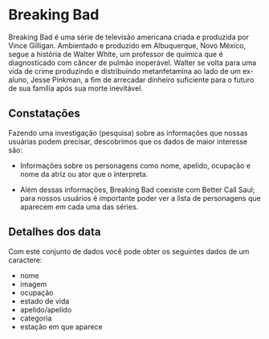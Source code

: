 # Breaking Bad

Breaking Bad é uma série de televisão americana criada e
produzida por Vince Gilligan. Ambientado e produzido em
Albuquerque, Novo México, segue a história de Walter White,
um professor de química que é diagnosticado com câncer de
pulmão inoperável. Walter se volta para uma vida de crime
produzindo e distribuindo metanfetamina ao lado de um
ex-aluno, Jesse Pinkman, a fim de arrecadar dinheiro
suficiente para o futuro de sua família após sua morte
inevitável.

## Constatações

Fazendo uma investigação (pesquisa) sobre as
informações que nossas usuárias podem precisar,
descobrimos que os dados de maior interesse são:

- Informações sobre os personagens como nome, apelido,
ocupação e nome da atriz ou ator que o interpreta.

- Além dessas informações, Breaking Bad coexiste
com Better Call Saul; para nossos usuários é
importante poder ver a lista de personagens que
aparecem em cada uma das séries.

## Detalhes dos data

Com este conjunto de dados você pode obter os seguintes dados de um caractere:

- nome
- imagem
- ocupação
- estado de vida
- apelido/apelido
- categoria
- estação em que aparece
